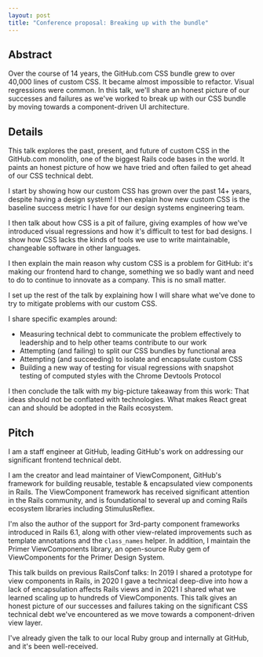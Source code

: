 ```yaml
---
layout: post
title: "Conference proposal: Breaking up with the bundle"
---
```


## Abstract

Over the course of 14 years, the GitHub.com CSS bundle grew to over 40,000 lines of custom CSS. It became almost impossible to refactor. Visual regressions were common. In this talk, we'll share an honest picture of our successes and failures as we've worked to break up with our CSS bundle by moving towards a component-driven UI architecture.

## Details

This talk explores the past, present, and future of custom CSS in the GitHub.com monolith, one of the biggest Rails code bases in the world. It paints an honest picture of how we have tried and often failed to get ahead of our CSS technical debt.

I start by showing how our custom CSS has grown over the past 14+ years, despite having a design system! I then explain how new custom CSS is the baseline success metric I have for our design systems engineering team.

I then talk about how CSS is a pit of failure, giving examples of how we've introduced visual regressions and how it's difficult to test for bad designs. I show how CSS lacks the kinds of tools we use to write maintainable, changeable software in other languages.

I then explain the main reason why custom CSS is a problem for GitHub: it's making our frontend hard to change, something we so badly want and need to do to continue to innovate as a company. This is no small matter.

I set up the rest of the talk by explaining how I will share what we've done to try to mitigate problems with our custom CSS.

I share specific examples around:

- Measuring technical debt to communicate the problem effectively to leadership and to help other teams contribute to our work
- Attempting (and failing) to split our CSS bundles by functional area
- Attempting (and succeeding) to isolate and encapsulate custom CSS
- Building a new way of testing for visual regressions with snapshot testing of computed styles with the Chrome Devtools Protocol

I then conclude the talk with my big-picture takeaway from this work: That ideas should not be conflated with technologies. What makes React great can and should be adopted in the Rails ecosystem.

## Pitch

I am a staff engineer at GitHub, leading GitHub's work on addressing our significant frontend technical debt.

I am the creator and lead maintainer of ViewComponent, GitHub's framework for building reusable, testable & encapsulated view components in Rails. The ViewComponent framework has received significant attention in the Rails community, and is foundational to several up and coming Rails ecosystem libraries including StimulusReflex.

I'm also the author of the support for 3rd-party component frameworks introduced in Rails 6.1, along with other view-related improvements such as template annotations and the `class_names` helper. In addition, I maintain the Primer ViewComponents library, an open-source Ruby gem of ViewComponents for the Primer Design System.

This talk builds on previous RailsConf talks: In 2019 I shared a prototype for view components in Rails, in 2020 I gave a technical deep-dive into how a lack of encapsulation affects Rails views and in 2021 I shared what we learned scaling up to hundreds of ViewComponents. This talk gives an honest picture of our successes and failures taking on the significant CSS technical debt we've encountered as we move towards a component-driven view layer.

I've already given the talk to our local Ruby group and internally at GitHub, and it's been well-received.
